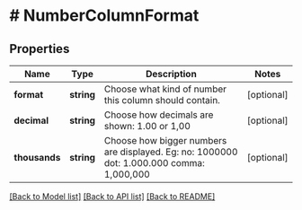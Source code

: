 # # NumberColumnFormat

## Properties

Name | Type | Description | Notes
------------ | ------------- | ------------- | -------------
**format** | **string** | Choose what kind of number this column should contain. | [optional]
**decimal** | **string** | Choose how decimals are shown: 1.00 or 1,00 | [optional]
**thousands** | **string** | Choose how bigger numbers are displayed. Eg: no: 1000000 dot: 1.000.000 comma: 1,000,000 | [optional]

[[Back to Model list]](../../README.md#models) [[Back to API list]](../../README.md#endpoints) [[Back to README]](../../README.md)
